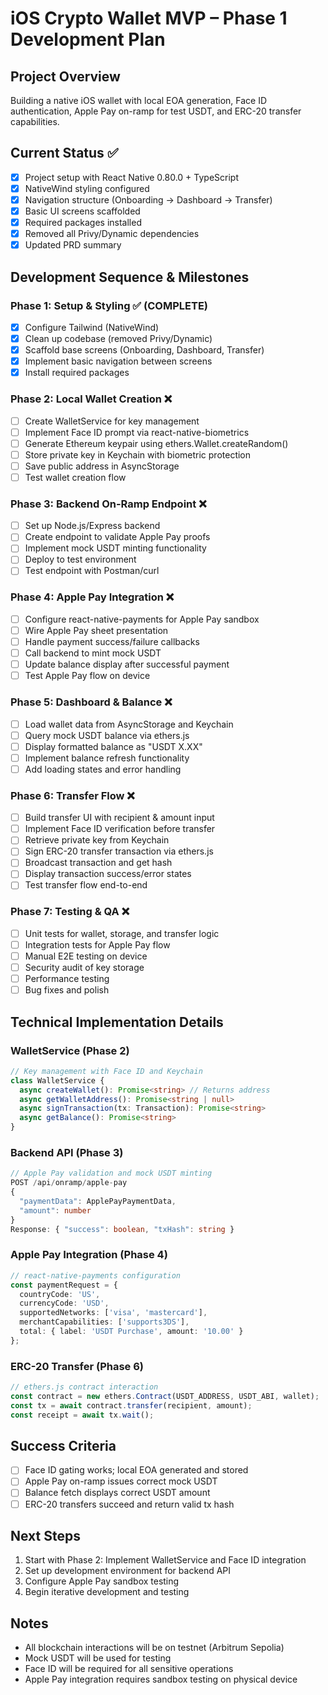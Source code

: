 # iOS Crypto Wallet MVP – Phase 1 Development Plan

## Project Overview
Building a native iOS wallet with local EOA generation, Face ID authentication, Apple Pay on-ramp for test USDT, and ERC-20 transfer capabilities.

## Current Status ✅
- [x] Project setup with React Native 0.80.0 + TypeScript
- [x] NativeWind styling configured
- [x] Navigation structure (Onboarding → Dashboard → Transfer)
- [x] Basic UI screens scaffolded
- [x] Required packages installed
- [x] Removed all Privy/Dynamic dependencies
- [x] Updated PRD summary

## Development Sequence & Milestones

### Phase 1: Setup & Styling ✅ (COMPLETE)
- [x] Configure Tailwind (NativeWind)
- [x] Clean up codebase (removed Privy/Dynamic)
- [x] Scaffold base screens (Onboarding, Dashboard, Transfer)
- [x] Implement basic navigation between screens
- [x] Install required packages

### Phase 2: Local Wallet Creation ❌
- [ ] Create WalletService for key management
- [ ] Implement Face ID prompt via react-native-biometrics
- [ ] Generate Ethereum keypair using ethers.Wallet.createRandom()
- [ ] Store private key in Keychain with biometric protection
- [ ] Save public address in AsyncStorage
- [ ] Test wallet creation flow

### Phase 3: Backend On-Ramp Endpoint ❌
- [ ] Set up Node.js/Express backend
- [ ] Create endpoint to validate Apple Pay proofs
- [ ] Implement mock USDT minting functionality
- [ ] Deploy to test environment
- [ ] Test endpoint with Postman/curl

### Phase 4: Apple Pay Integration ❌
- [ ] Configure react-native-payments for Apple Pay sandbox
- [ ] Wire Apple Pay sheet presentation
- [ ] Handle payment success/failure callbacks
- [ ] Call backend to mint mock USDT
- [ ] Update balance display after successful payment
- [ ] Test Apple Pay flow on device

### Phase 5: Dashboard & Balance ❌
- [ ] Load wallet data from AsyncStorage and Keychain
- [ ] Query mock USDT balance via ethers.js
- [ ] Display formatted balance as "USDT X.XX"
- [ ] Implement balance refresh functionality
- [ ] Add loading states and error handling

### Phase 6: Transfer Flow ❌
- [ ] Build transfer UI with recipient & amount input
- [ ] Implement Face ID verification before transfer
- [ ] Retrieve private key from Keychain
- [ ] Sign ERC-20 transfer transaction via ethers.js
- [ ] Broadcast transaction and get hash
- [ ] Display transaction success/error states
- [ ] Test transfer flow end-to-end

### Phase 7: Testing & QA ❌
- [ ] Unit tests for wallet, storage, and transfer logic
- [ ] Integration tests for Apple Pay flow
- [ ] Manual E2E testing on device
- [ ] Security audit of key storage
- [ ] Performance testing
- [ ] Bug fixes and polish

## Technical Implementation Details

### WalletService (Phase 2)
```typescript
// Key management with Face ID and Keychain
class WalletService {
  async createWallet(): Promise<string> // Returns address
  async getWalletAddress(): Promise<string | null>
  async signTransaction(tx: Transaction): Promise<string>
  async getBalance(): Promise<string>
}
```

### Backend API (Phase 3)
```typescript
// Apple Pay validation and mock USDT minting
POST /api/onramp/apple-pay
{
  "paymentData": ApplePayPaymentData,
  "amount": number
}
Response: { "success": boolean, "txHash": string }
```

### Apple Pay Integration (Phase 4)
```typescript
// react-native-payments configuration
const paymentRequest = {
  countryCode: 'US',
  currencyCode: 'USD',
  supportedNetworks: ['visa', 'mastercard'],
  merchantCapabilities: ['supports3DS'],
  total: { label: 'USDT Purchase', amount: '10.00' }
};
```

### ERC-20 Transfer (Phase 6)
```typescript
// ethers.js contract interaction
const contract = new ethers.Contract(USDT_ADDRESS, USDT_ABI, wallet);
const tx = await contract.transfer(recipient, amount);
const receipt = await tx.wait();
```

## Success Criteria
- [ ] Face ID gating works; local EOA generated and stored
- [ ] Apple Pay on-ramp issues correct mock USDT
- [ ] Balance fetch displays correct USDT amount
- [ ] ERC-20 transfers succeed and return valid tx hash

## Next Steps
1. Start with Phase 2: Implement WalletService and Face ID integration
2. Set up development environment for backend API
3. Configure Apple Pay sandbox testing
4. Begin iterative development and testing

## Notes
- All blockchain interactions will be on testnet (Arbitrum Sepolia)
- Mock USDT will be used for testing
- Face ID will be required for all sensitive operations
- Apple Pay integration requires sandbox testing on physical device 